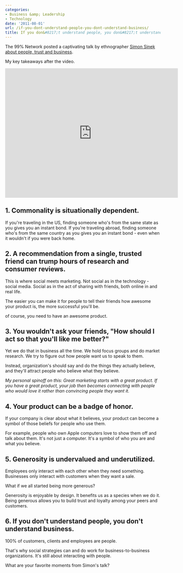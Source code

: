 ```yaml
---
categories:
- Business &amp; Leadership
- Technology
date: '2011-08-01'
url: /if-you-dont-understand-people-you-dont-understand-business/
title: If you don&#8217;t understand people, you don&#8217;t understand business.
---
```


The 99% Network posted a captivating talk by ethnographer <a href="http://the99percent.com/videos/7058/Simon-Sinek-If-You-Dont-Understand-People-You-Dont-Understand-Business">Simon Sinek about people, trust and business</a>.

My key takeaways after the video.

<iframe class="alignc" src="https://player.vimeo.com/video/26774102?title=0&amp;byline=0&amp;portrait=0&amp;color=e91c6b" width="560" height="420" frameborder="0"></iframe>

<h2>1. Commonality is situationally dependent.</h2>

If you're traveling in the US, finding someone who's from the same state as you gives you an instant bond. If you're traveling abroad, finding someone who's from the same country as you gives you an instant bond - even when it wouldn't if you were back home.
<!--more-->
<h2>2. A recommendation from a single, trusted friend can trump hours of research and consumer reviews.</h2>

This is where social meets marketing. Not social as in the technology - social media. Social as in the act of sharing with friends, both online in and real life.

The easier you can make it for people to tell their friends how awesome your product is, the more successful you'll be.

of course, you need to have an awesome product.

<h2>3. You wouldn't ask your friends, "How should I act so that you'll like me better?"</h2>

Yet we do that in business all the time. We hold focus groups and do market research. We try to figure out how people want us to speak to them.

Instead, organization's should say and do the things they actually believe, and they'll attract people who believe what they believe.

<em>My personal spinoff on this: Great marketing starts with a great product. If you have a great product, your job then becomes connecting with people who would love it rather than convincing people they want it.</em>

<h2>4. Your product can be a badge of honor.</h2>

If your company is clear about what it believes, your product can become a symbol of those beliefs for people who use them.

For example, people who own Apple computers love to show them off and talk about them. It's not just a computer. It's a symbol of who you are and what you believe.

<h2>5. Generosity is undervalued and underutilized.</h2>

Employees only interact with each other when they need something. Businesses only interact with customers when they want a sale.

What if we all started being more generous?

Generosity is enjoyable by design. It benefits us as a species when we do it. Being generous allows you to build trust and loyalty among your peers and customers.

<h2>6. If you don't understand people, you don't understand business.</h2>

100% of customers, clients and employees are people.

That's why social strategies can and do work for business-to-business organizations. It's still about interacting with people.

What are your favorite moments from Simon's talk?